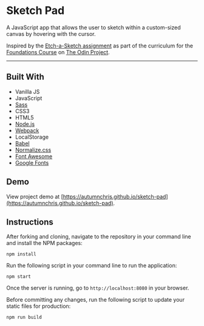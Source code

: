 # Sketch Pad

A JavaScript app that allows the user to sketch within a custom-sized canvas by hovering with the cursor.

Inspired by the [Etch-a-Sketch assignment](https://www.theodinproject.com/paths/foundations/courses/foundations/lessons/etch-a-sketch-project) as part of the curriculum for the [Foundations Course](https://www.theodinproject.com/paths/foundations/courses/foundations) on [The Odin Project](https://www.theodinproject.com).

---

## Built With
* Vanilla JS
* JavaScript
* [Sass](http://sass-lang.com)
* CSS3
* HTML5
* [Node.js](https://nodejs.org/en)
* [Webpack](https://webpack.js.org)
* LocalStorage
* [Babel](https://babeljs.io)
* [Normalize.css](https://necolas.github.io/normalize.css)
* [Font Awesome](https://fontawesome.com)
* [Google Fonts](https://fonts.google.com)

## Demo

View project demo at [https://autumnchris.github.io/sketch-pad](https://autumnchris.github.io/sketch-pad).

## Instructions

After forking and cloning, navigate to the repository in your command line and install the NPM packages:
```
npm install
```

Run the following script in your command line to run the application:
```
npm start
```

Once the server is running, go to `http://localhost:8080` in your browser.

Before committing any changes, run the following script to update your static files for production:
```
npm run build
```
